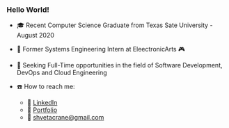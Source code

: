 ### Hello World!

- :mortar_board: Recent Computer Science Graduate from Texas Sate University - August 2020

- :office: Former Systems Engineering Intern at EleectronicArts :video_game:

- :office: Seeking Full-Time opportunities in the field of Software Development, DevOps and Cloud Engineering

- :phone:  How to reach me: 

  - :link: [LinkedIn](https://www.linkedin.com/in/raneshweta)
  - :link: [Portfolio](https://shwetarane.github.io/portfolio/) 
  - :e-mail: shvetacrane@gmail.com


  
